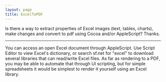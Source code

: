 ```yaml
---
layout: page
title: ExcelToPDF
---
```


Is there a way to extract properties of Excel images (text, tables, charts), make changes and convert to pdf using Cocoa and/or AppleScript?  Thanks.

----

You can access an open Excel document through AppleScript. Use Script Editor to view Excel's dictionary, or search sf.net for "excel" to download several libraries that can read/write Excel files. As far as rendering to a PDF, you may be able to automate that through UI scripting, but for simple spreadsheets it would be simplest to render it yourself using an Excel library.

